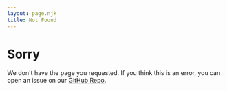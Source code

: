 ```yaml
---
layout: page.njk
title: Not Found
---
```

# Sorry

We don't have the page you requested. If you think this is an error, you can open an issue on our [GitHub Repo](https://github.com/TEIC/website/issues).